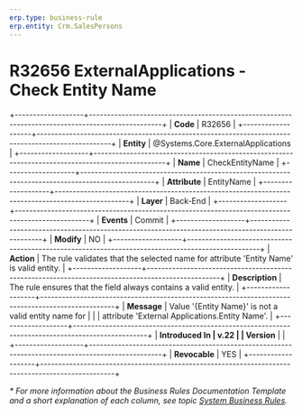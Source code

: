 ```yaml
---
erp.type: business-rule
erp.entity: Crm.SalesPersons
---
```

# R32656 ExternalApplications - Check Entity Name
+-------------------+--------------------------------------------------------------------------------------------------+
| **Code**          | R32656                                                                                           |
+-------------------+--------------------------------------------------------------------------------------------------+
| **Entity**        | @Systems.Core.ExternalApplications                                                               |
+-------------------+--------------------------------------------------------------------------------------------------+
| **Name**          | CheckEntityName                                                                                  |
+-------------------+--------------------------------------------------------------------------------------------------+
| **Attribute**     | EntityName                                                                                       |
+-------------------+--------------------------------------------------------------------------------------------------+
| **Layer**         | Back-End                                                                                         |
+-------------------+--------------------------------------------------------------------------------------------------+
| **Events**        | Commit                                                                                           |
+-------------------+--------------------------------------------------------------------------------------------------+
| **Modify**        | NO                                                                                               |
+-------------------+--------------------------------------------------------------------------------------------------+
| **Action**        | Тhe rule validates that the selected  name for attribute 'Entity Name' is valid entity.          |
+-------------------+--------------------------------------------------------------------------------------------------+
| **Description**   | The rule ensures that the field always contains a valid entity.                                  |
+-------------------+--------------------------------------------------------------------------------------------------+
| **Message**       | Value '{Entity Name}' is not a valid entity name for                                             |
|                   | attribute 'External Applications.Entity Name'.                                                   |
+-------------------+--------------------------------------------------------------------------------------------------+
| **Introduced In   | v.22                                                                                             |
| Version**         |                                                                                                  |
+-------------------+--------------------------------------------------------------------------------------------------+
| **Revocable**     | YES                                                                                              |
+-------------------+--------------------------------------------------------------------------------------------------+

*\* For more information about the Business Rules Documentation Template and a short explanation of each column, see
topic [System Business Rules](../templates/template-description-system-business-rules.md).*

